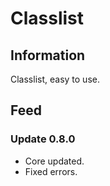 # Classlist

## Information
Classlist, easy to use.

## Feed
### Update 0.8.0
- Core updated.
- Fixed errors.